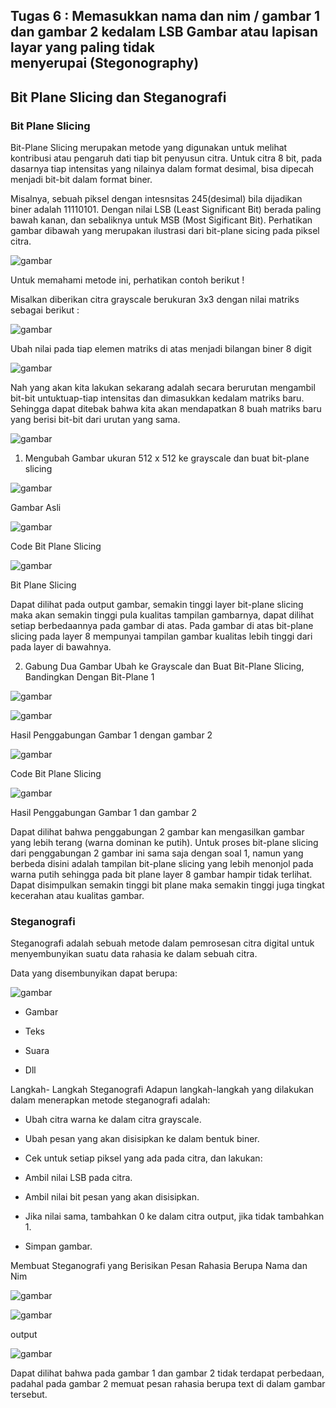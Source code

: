 ## __Tugas 6 :__ Memasukkan nama dan nim / gambar 1 dan gambar 2 kedalam LSB Gambar atau lapisan layar yang paling tidak menyerupai (Stegonography)

## __Bit Plane Slicing dan Steganografi__

### __Bit Plane Slicing__

Bit-Plane Slicing merupakan metode yang digunakan untuk melihat kontribusi atau pengaruh dati tiap bit penyusun citra. Untuk citra 8 bit, pada dasarnya tiap intensitas yang nilainya dalam format desimal, bisa dipecah menjadi bit-bit dalam format biner.

Misalnya, sebuah piksel dengan intesnsitas 245(desimal) bila dijadikan biner adalah 11110101. Dengan nilai LSB (Least Significant Bit) berada paling bawah kanan, dan sebaliknya untuk MSB (Most Sigificant Bit). Perhatikan gambar dibawah yang merupakan ilustrasi dari bit-plane sicing pada piksel citra.

![gambar](/Tugas%206/gambar/1.png)

Untuk memahami metode ini, perhatikan contoh berikut !

Misalkan diberikan citra grayscale berukuran 3x3 dengan nilai matriks sebagai berikut :

![gambar](/Tugas%206/gambar/2.%20matriks.png)

Ubah nilai pada tiap elemen matriks di atas menjadi bilangan biner 8 digit

![gambar](/Tugas%206/gambar/3.%20mbiner.png)

Nah yang akan kita lakukan sekarang adalah secara berurutan mengambil bit-bit untuktuap-tiap intensitas dan dimasukkan kedalam matriks baru. Sehingga dapat ditebak bahwa kita akan mendapatkan 8 buah matriks baru yang berisi bit-bit dari urutan yang sama.

![gambar](/Tugas%206/gambar/4.%20bit-plane.png)

1. Mengubah Gambar ukuran 512 x 512 ke grayscale dan buat bit-plane slicing

![gambar](/Tugas%206/gambar/5.%20house.jpg)

Gambar Asli

![gambar](/Tugas%206/gambar/6.%20code_bit-plane2.png)

Code Bit Plane Slicing

![gambar](/Tugas%206/gambar/7.%20bit-plane2.png)

Bit Plane Slicing

Dapat dilihat pada output gambar, semakin tinggi layer bit-plane slicing maka akan semakin tinggi pula kualitas tampilan gambarnya, dapat dilihat setiap berbedaannya pada gambar di atas. Pada gambar di atas bit-plane slicing pada layer 8 mempunyai tampilan gambar kualitas lebih tinggi dari pada layer di bawahnya.

2. Gabung Dua Gambar Ubah ke Grayscale dan Buat Bit-Plane Slicing, Bandingkan Dengan Bit-Plane 1

![gambar](/Tugas%206/gambar/8.%20show_gambar.png)

![gambar](/Tugas%206/gambar/9.%20show_gambar3.png)

Hasil Penggabungan Gambar 1 dengan gambar 2

![gambar](/Tugas%206/gambar/10.%20code_bit-plane3.png)

Code Bit Plane Slicing

![gambar](/Tugas%206/gambar/11.%20bit_plane_gabung.png)

Hasil Penggabungan Gambar 1 dan gambar 2

Dapat dilihat bahwa penggabungan 2 gambar kan mengasilkan gambar yang lebih terang (warna dominan ke putih). Untuk proses bit-plane slicing dari penggabungan 2 gambar ini sama saja dengan soal 1, namun yang berbeda disini adalah tampilan bit-plane slicing yang lebih menonjol pada warna putih sehingga pada bit plane layer 8 gambar hampir tidak terlihat. Dapat disimpulkan semakin tinggi bit plane maka semakin tinggi juga tingkat kecerahan atau kualitas gambar.

### __Steganografi__

Steganografi adalah sebuah metode dalam pemrosesan citra digital untuk menyembunyikan suatu data rahasia ke dalam sebuah citra.

Data yang disembunyikan dapat berupa:

![gambar](/Tugas%206/gambar/12.%20cover_stego.png)
 - Gambar

 - Teks

 - Suara

 - Dll


 Langkah- Langkah Steganografi Adapun langkah-langkah yang dilakukan dalam menerapkan metode steganografi adalah:

 - Ubah citra warna ke dalam citra grayscale.

 - Ubah pesan yang akan disisipkan ke dalam bentuk biner.

 - Cek untuk setiap piksel yang ada pada citra, dan lakukan:

 - Ambil nilai LSB pada citra.

 - Ambil nilai bit pesan yang akan disisipkan.

 - Jika nilai sama, tambahkan 0 ke dalam citra output, jika tidak tambahkan 1.

 - Simpan gambar.

 Membuat Steganografi yang Berisikan Pesan Rahasia Berupa Nama dan Nim

 ![gambar](/Tugas%206/gambar/Gambar%20Stegonografi%201.png)

 ![gambar](/Tugas%206/gambar/Gambar%20Stegonografi%202.png)

 output

 ![gambar](/Tugas%206/gambar/show_stego%20hasil.png)

 Dapat dilihat bahwa pada gambar 1 dan gambar 2 tidak terdapat perbedaan, padahal pada gambar 2 memuat pesan rahasia berupa text di dalam gambar tersebut.